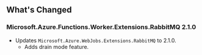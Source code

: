 ## What's Changed

<!-- Please add your release notes in the following format:
- My change description (#PR/#issue)
-->

### Microsoft.Azure.Functions.Worker.Extensions.RabbitMQ 2.1.0

- Updates `Microsoft.Azure.WebJobs.Extensions.RabbitMQ` to 2.1.0.
  - Adds drain mode feature.
